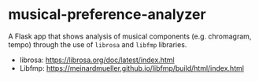 # musical-preference-analyzer

A Flask app that shows analysis of musical components (e.g. chromagram, tempo) through the use of `librosa` and `libfmp` libraries.

- librosa: https://librosa.org/doc/latest/index.html
- Libfmp: https://meinardmueller.github.io/libfmp/build/html/index.html